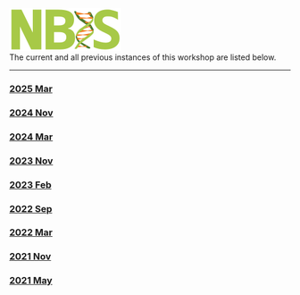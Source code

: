 <div class='wrapper-logo'><img class='logo' src='assets/logo.svg'></div>The current and all previous instances of this workshop are listed below.
<hr>
<div class='workshop-list'>
<h3><a href='https://NBISweden.github.io/workshop-ngsintro/2503/'>2025 Mar</a></h3><h3><a href='https://NBISweden.github.io/workshop-ngsintro/2411/'>2024 Nov</a></h3><h3><a href='https://NBISweden.github.io/workshop-ngsintro/2403/'>2024 Mar</a></h3><h3><a href='https://NBISweden.github.io/workshop-ngsintro/2311/'>2023 Nov</a></h3><h3><a href='https://NBISweden.github.io/workshop-ngsintro/2302/'>2023 Feb</a></h3><h3><a href='https://NBISweden.github.io/workshop-ngsintro/2209/'>2022 Sep</a></h3><h3><a href='https://NBISweden.github.io/workshop-ngsintro/2203/'>2022 Mar</a></h3><h3><a href='https://NBISweden.github.io/workshop-ngsintro/2111/'>2021 Nov</a></h3><h3><a href='https://NBISweden.github.io/workshop-ngsintro/2105/'>2021 May</a></h3></div>

